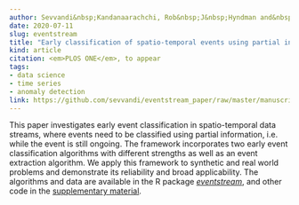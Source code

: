 ```yaml
---
author: Sevvandi&nbsp;Kandanaarachchi, Rob&nbsp;J&nbsp;Hyndman and&nbsp;Kate&nbsp;Smith&#8209;Miles
date: 2020-07-11
slug: eventstream
title: "Early classification of spatio-temporal events using partial information"
kind: article
citation: <em>PLOS ONE</em>, to appear
tags:
- data science
- time series
- anomaly detection
link: https://github.com/sevvandi/eventstream_paper/raw/master/manuscript.pdf
---
```


This paper investigates early event classification in spatio-temporal data streams, where events need to be classified using partial information, i.e. while the event is still ongoing. The framework incorporates two early event classification algorithms with different strengths as well as an event extraction algorithm. We apply this framework to synthetic and real world problems and demonstrate its reliability and broad applicability. The algorithms and data are
available in the R package [*eventstream*](https://github.com/sevvandi/eventstream), and other code in the [supplementary material](https://github.com/sevvandi/eventstream_paper).

